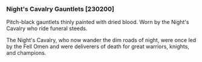 ### Night's Cavalry Gauntlets [230200]

Pitch-black gauntlets thinly painted with dried blood. Worn by the Night's Cavalry who ride funeral steeds.

The Night's Cavalry, who now wander the dim roads of night, were once led by the Fell Omen and were deliverers of death for great warriors, knights, and champions.